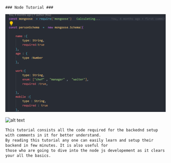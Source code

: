     ### Node Tutorial ###
 
    
   ![alt text](https://github.com/chavanritesh18/Node_Tutorial/blob/main/image.png?raw=true)

   ![alt text]()

    This tutorial consists all the code required for the backednd setup with comments in it for better understand.
    By reading this tutorial any one can easily learn and setup their backend in few minutes. It is also useful for 
    those who are going to dive into the node js developement as it clears your all the basics.
